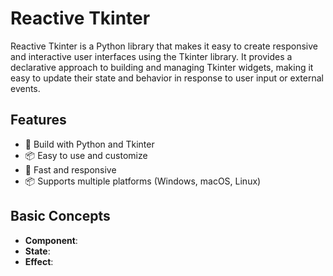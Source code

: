 # Reactive Tkinter

Reactive Tkinter is a Python library that makes it easy to create responsive and interactive user interfaces using the Tkinter library. It provides a declarative approach to building and managing Tkinter widgets, making it easy to update their state and behavior in response to user input or external events.

## Features

- 👏 Build with Python and Tkinter
- 📦 Easy to use and customize
- 🚀 Fast and responsive
- 📦 Supports multiple platforms (Windows, macOS, Linux)

## Basic Concepts

- **Component**: 
- **State**: 
- **Effect**: 